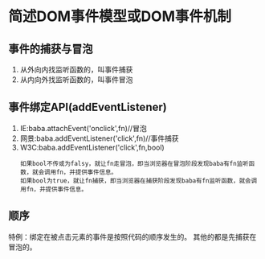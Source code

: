 # 简述DOM事件模型或DOM事件机制
## 事件的捕获与冒泡
1. 从外向内找监听函数的，叫事件捕获
2. 从内向外找监听函数的，叫事件冒泡
## 事件绑定API(addEventListener)
1. IE:baba.attachEvent('onclick',fn)//冒泡
2. 网景:baba.addEventListener('click',fn)//事件捕获
3. W3C:baba.addEventListener('click',fn,bool)
   ~~~
   如果bool不传或为falsy，就让fn走冒泡，即当浏览器在冒泡阶段发现baba有fn监听函数，就会调用fn，并提供事件信息。
   如果bool为true，就让fn捕获，即当浏览器在捕获阶段发现baba有fn监听函数，就会调用fn，并提供事件信息。
   ~~~
## 顺序
特例：绑定在被点击元素的事件是按照代码的顺序发生的。
其他的都是先捕获在冒泡的。
